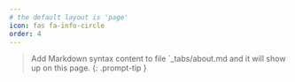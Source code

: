 ```yaml
---
# the default layout is 'page'
icon: fas fa-info-circle
order: 4
---
```


> Add Markdown syntax content to file `_tabs/about.md and it will show up on this page.
{: .prompt-tip }
